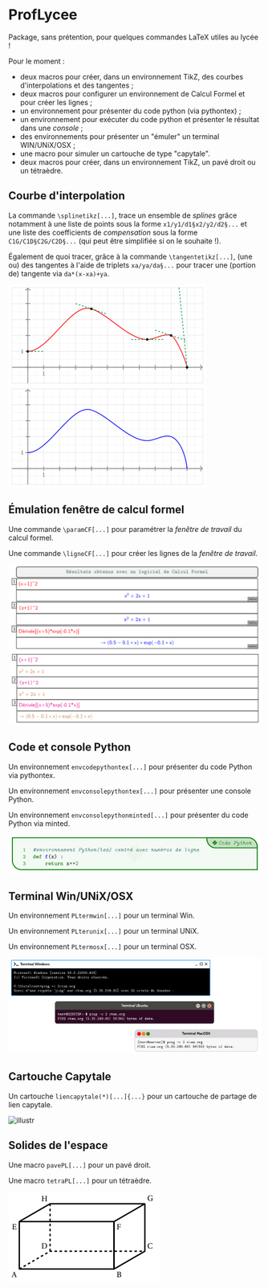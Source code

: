 # ProfLycee
Package, sans prétention, pour quelques commandes LaTeX utiles au lycée !

Pour le moment :

- deux macros pour créer, dans un environnement TikZ, des courbes d'interpolations et des tangentes ;
- deux macros pour configurer un environnement de Calcul Formel et pour créer les lignes ;
- un environnement pour présenter du code python (via pythontex) ;
- un environnement pour exécuter du code python et présenter le résultat dans une <i>console</i> ;
- des environnements pour présenter un "émuler" un terminal WIN/UNiX/OSX ;
- une macro pour simuler un cartouche de type "capytale".
- deux macros pour créer, dans un environnement TikZ, un pavé droit ou un tétraèdre.

## Courbe d'interpolation

La commande <code>\splinetikz[...]</code>, trace un ensemble de <i>splines</i> grâce notamment à une liste de points sous la forme <code>x1/y1/d1§x2/y2/d2§...</code> et une liste des coefficients de <i>compensation</i> sous la forme <code>C1G/C1D§C2G/C2D§...</code> (qui peut être simplifiée si on le souhaite !).

Également de quoi tracer, grâce à la commande <code>\tangentetikz[...]</code>, (une ou) des tangentes à l'aide de triplets <code>xa/ya/da§...</code> pour tracer une (portion de) tangente via <code>da*(x-xa)+ya</code>.

![illustr](./test/proflycee-test-splines.png?raw=true "testsplines")

## Émulation fenêtre de calcul formel

Une commande <code>\paramCF[...]</code> pour paramétrer la *fenêtre de travail* du calcul formel.

Une commande <code>\ligneCF[...]</code> pour créer les lignes de la *fenêtre de travail*.

![illustr](./test/proflycee-test-calcformel.png?raw=true "testcalc")

## Code et console Python

Un environnement <code>envcodepythontex[...]</code> pour présenter du code Python via pythontex.

Un environnement <code>envconsolepythontex[...]</code> pour présenter une console Python.

Un environnement <code>envconsolepythonminted[...]</code> pour présenter du code Python via minted.

![illustr](./test/proflycee-test-codepython.png?raw=true "testcode")

## Terminal Win/UNiX/OSX

Un environnement <code>PLtermwin[...]</code> pour un terminal Win.

Un environnement <code>PLterunix[...]</code> pour un terminal UNiX.

Un environnement <code>PLtermosx[...]</code> pour un terminal OSX.

![illustr](./test/proflycee-test_terminals.png?raw=true "testterminals")

## Cartouche Capytale

Un cartouche <code>liencapytale(*)[...]{...}</code> pour un cartouche de partage de lien capytale.

![illustr](./test/proflycee-test-capytala.png?raw=true "testcap")

## Solides de l'espace

Une macro <code>pavePL[...]</code> pour un pavé droit.

Une macro <code>tetraPL[...]</code> pour un tétraèdre.

![illustr](./test/proflycee-test-pave.png?raw=true "testpave")
